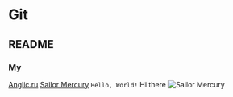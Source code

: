 # Git
## README
### My
[Anglic.ru](https://anglic.ru)
[Sailor Mercury](https://www.pngwing.com/en/search?q=sailor+moon)
<code>Hello, World!</code>
Hi there
![Sailor Mercury](https://image.civitai.com/xG1nkqKTMzGDvpLrqFT7WA/ddc0e032-a566-4586-4756-7efee04ce600/width=1024/14.jpeg)
